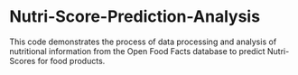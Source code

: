 # Nutri-Score-Prediction-Analysis

This code demonstrates the process of data processing and analysis of nutritional information from the Open Food Facts database to predict Nutri-Scores for food products.
